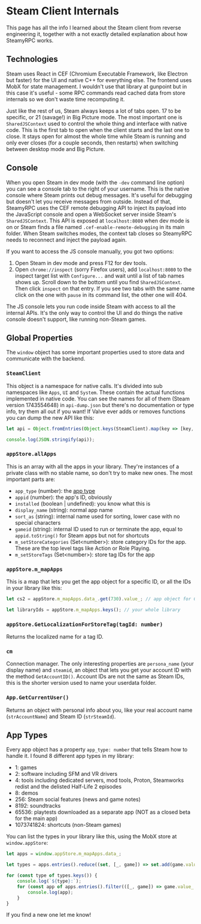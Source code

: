 # Steam Client Internals

This page has all the info I learned about the Steam client from reverse engineering it, together with a not exactly detailed explanation about how SteamyRPC works.

## Technologies

Steam uses React in CEF (Chromium Executable Framework, like Electron but faster) for the UI and native C++ for everything else. The frontend uses MobX for state management. I wouldn't use that library at gunpoint but in this case it's useful - some RPC commands read cached data from store internals so we don't waste time recomputing it.

Just like the rest of us, Steam always keeps a lot of tabs open. 17 to be specific, or 21 (savage!) in Big Picture mode. The most important one is `SharedJSContext` used to control the whole thing and interface with native code. This is the first tab to open when the client starts and the last one to close. It stays open for almost the whole time while Steam is running and only ever closes (for a couple seconds, then restarts) when switching between desktop mode and Big Picture.

## Console

When you open Steam in dev mode (with the `-dev` command line option) you can see a console tab to the right of your username. This is the native console where Steam prints out debug messages. It's useful for debugging but doesn't let you receive messages from outside. Instead of that, SteamyRPC uses the CEF remote debugging API to inject its payload into the JavaScript console and open a WebSocket server inside Steam's `SharedJSContext`. This API is exposed at `localhost:8080` when dev mode is on or Steam finds a file named `.cef-enable-remote-debugging` in its main folder. When Steam switches modes, the context tab closes so SteamyRPC needs to reconnect and inject the payload again.

If you want to access the JS console manually, you got two options:

1. Open Steam in dev mode and press F12 for dev tools.
2. Open `chrome://inspect` (sorry Firefox users), add `localhost:8080` to the inspect target list with `Configure...` and wait until a list of tab names shows up. Scroll down to the bottom until you find `SharedJSContext`. Then click `inspect` on that entry. If you see two tabs with the same name click on the one with `pause` in its command list, the other one will 404.

The JS console lets you run code inside Steam with access to all the internal APIs. It's the only way to control the UI and do things the native console doesn't support, like running non-Steam games.

## Global Properties

The `window` object has some important properties used to store data and communicate with the backend.

### `SteamClient`

This object is a namespace for native calls. It's divided into sub namespaces like `Apps`, `UI` and `System`. These contain the actual functions implemented in native code. You can see the names for all of them (Steam version 1743554648) in `api-dump.json` but there's no documentation or type info, try them all out if you want! If Valve ever adds or removes functions you can dump the new API like this:

```javascript
let api = Object.fromEntries(Object.keys(SteamClient).map(key => [key, Object.keys(SteamClient[key])]));

console.log(JSON.stringify(api));
```

### `appStore.allApps`

This is an array with all the apps in your library. They're instances of a private class with no stable name, so don't try to make new ones. The most important parts are:

- `app_type` (number): the [app type](#app-types)
- `appid` (number): the app's ID, obviously
- `installed` (boolean | undefined): you know what this is
- `display_name` (string): normal app name
- `sort_as` (string): internal name used for sorting, lower case with no special characters
- `gameid` (string): internal ID used to run or terminate the app, equal to `appid.toString()` for Steam apps but not for shortcuts
- `m_setStoreCategories` (Set\<number>): store category IDs for the app. These are the top level tags like Action or Role Playing.
- `m_setStoreTags` (Set\<number>): store tag IDs for the app

### `appStore.m_mapApps`

This is a map that lets you get the app object for a specific ID, or all the IDs in your library like this:

```javascript
let cs2 = appStore.m_mapApps.data_.get(730).value_; // app object for Counter-Strike 2

let libraryIds = appStore.m_mapApps.keys(); // your whole library
```

### `appStore.GetLocalizationForStoreTag(tagId: number)`

Returns the localized name for a tag ID.

### `cm`

Connection manager. The only interesting properties are `persona_name` (your display name) and `steamid`, an object that lets you get your account ID with the method `GetAccountID()`. Account IDs are not the same as Steam IDs, this is the shorter version used to name your userdata folder.

### `App.GetCurrentUser()`

Returns an object with personal info about you, like your real account name (`strAccountName`) and Steam ID (`strSteamId`).

## App Types

Every app object has a property `app_type: number` that tells Steam how to handle it. I found 8 different app types in my library:

- 1: games
- 2: software including SFM and VR drivers
- 4: tools including dedicated servers, mod tools, Proton, Steamworks redist and the delisted Half-Life 2 episodes
- 8: demos
- 256: Steam social features (news and game notes)
- 8192: soundtracks
- 65536: playtests downloaded as a separate app (NOT as a closed beta for the main app)
- 1073741824: shortcuts (non-Steam games)

You can list the types in your library like this, using the MobX store at `window.appStore`:

```javascript
let apps = window.appStore.m_mapApps.data_;

let types = apps.entries().reduce((set, [_, game]) => set.add(game.value_.app_type), new Set());

for (const type of types.keys()) {
    console.log(`${type}:`);
    for (const app of apps.entries().filter(([_, game]) => game.value_.app_type === type)) {
        console.log(app);
    }
}
```

If you find a new one let me know!
